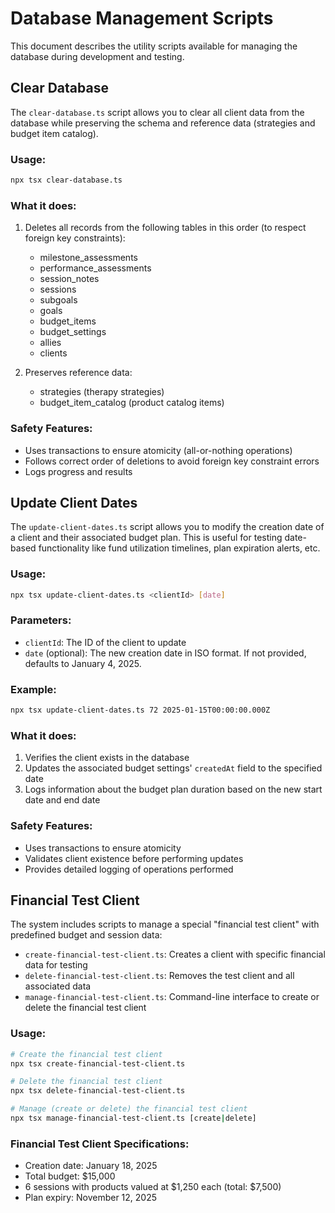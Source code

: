 # Database Management Scripts

This document describes the utility scripts available for managing the database during development and testing.

## Clear Database

The `clear-database.ts` script allows you to clear all client data from the database while preserving the schema and reference data (strategies and budget item catalog).

### Usage:

```bash
npx tsx clear-database.ts
```

### What it does:

1. Deletes all records from the following tables in this order (to respect foreign key constraints):
   - milestone_assessments
   - performance_assessments
   - session_notes
   - sessions
   - subgoals
   - goals
   - budget_items
   - budget_settings
   - allies
   - clients

2. Preserves reference data:
   - strategies (therapy strategies)
   - budget_item_catalog (product catalog items)

### Safety Features:

- Uses transactions to ensure atomicity (all-or-nothing operations)
- Follows correct order of deletions to avoid foreign key constraint errors
- Logs progress and results

## Update Client Dates

The `update-client-dates.ts` script allows you to modify the creation date of a client and their associated budget plan. This is useful for testing date-based functionality like fund utilization timelines, plan expiration alerts, etc.

### Usage:

```bash
npx tsx update-client-dates.ts <clientId> [date]
```

### Parameters:

- `clientId`: The ID of the client to update
- `date` (optional): The new creation date in ISO format. If not provided, defaults to January 4, 2025.

### Example:

```bash
npx tsx update-client-dates.ts 72 2025-01-15T00:00:00.000Z
```

### What it does:

1. Verifies the client exists in the database
2. Updates the associated budget settings' `createdAt` field to the specified date
3. Logs information about the budget plan duration based on the new start date and end date

### Safety Features:

- Uses transactions to ensure atomicity
- Validates client existence before performing updates
- Provides detailed logging of operations performed

## Financial Test Client

The system includes scripts to manage a special "financial test client" with predefined budget and session data:

- `create-financial-test-client.ts`: Creates a client with specific financial data for testing
- `delete-financial-test-client.ts`: Removes the test client and all associated data
- `manage-financial-test-client.ts`: Command-line interface to create or delete the financial test client

### Usage:

```bash
# Create the financial test client
npx tsx create-financial-test-client.ts

# Delete the financial test client
npx tsx delete-financial-test-client.ts

# Manage (create or delete) the financial test client
npx tsx manage-financial-test-client.ts [create|delete]
```

### Financial Test Client Specifications:

- Creation date: January 18, 2025
- Total budget: $15,000
- 6 sessions with products valued at $1,250 each (total: $7,500)
- Plan expiry: November 12, 2025